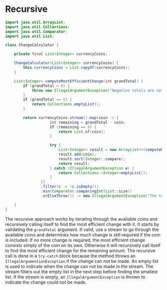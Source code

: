 # Recursive

```java
import java.util.ArrayList;
import java.util.Collections;
import java.util.Comparator;
import java.util.List;

class ChangeCalculator {

    private final List<Integer> currencyCoins;

    ChangeCalculator(List<Integer> currencyCoins) {
        this.currencyCoins = List.copyOf(currencyCoins);
    }

    List<Integer> computeMostEfficientChange(int grandTotal) {
        if (grandTotal < 0) {
            throw new IllegalArgumentException("Negative totals are not allowed.");
        }
        if (grandTotal == 0) {
            return Collections.emptyList();
        }

        return currencyCoins.stream().map(coin -> {
                    int remaining = grandTotal - coin;
                    if (remaining == 0) {
                        return List.of(coin);
                    }

                    try {
                        List<Integer> result = new ArrayList<>(computeMostEfficientChange(remaining));
                        result.add(coin);
                        result.sort(Integer::compare);
                        return result;
                    } catch (IllegalArgumentException e) {
                        return Collections.<Integer>emptyList();
                    }
                })
                .filter(c -> !c.isEmpty())
                .min(Comparator.comparingInt(List::size))
                .orElseThrow(() -> new IllegalArgumentException("The total " + grandTotal + " cannot be represented in the given currency."));

    }
}
```

The recursive approach works by iterating through the available coins and recursively calling itself to find the most efficient change with it.
It starts by validating the `grandTotal` argument.
If valid, use a stream to go through the available coins and determines how much change is still required if the coin is included.
If no more change is required, the most efficient change consists simply of the coin on its own.
Otherwise it will recursively call itself to find the most efficient change for the remaining amount.
The recursive call is done in a `try-catch` block because the method throws an `IllegalArgumentionException` if the change can not be made.
An empty list is used to indicate when the change can not be made in the stream.
The stream filters out the empty list in the next step before finding the smallest list.
If the stream is empty, an `IllegalArgumentException` is thrown to indicate the change could not be made.
